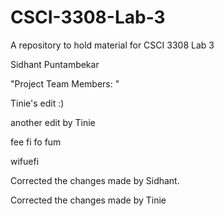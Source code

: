 # CSCI-3308-Lab-3
A repository to hold material for CSCI 3308 Lab 3

Sidhant Puntambekar

"Project Team Members: "

Tinie's edit :)

another edit by Tinie

fee fi fo fum

wifuefi

Corrected the changes made by Sidhant.

Corrected the changes made by Tinie
